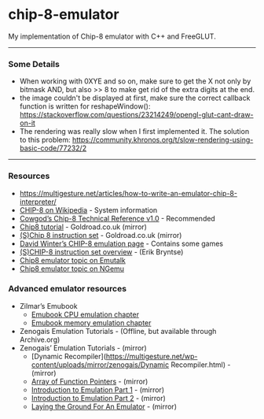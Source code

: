 # chip-8-emulator
My implementation of Chip-8 emulator with C++ and FreeGLUT.

<hr />

### Some Details

- When working with 0XYE and so on, make sure to get the X not only by bitmask AND, but also >> 8 to make get rid of the extra digits at the end.
- the image couldn't be displayed at first, make sure the correct callback function is written for reshapeWindow(): https://stackoverflow.com/questions/23214249/opengl-glut-cant-draw-on-it
- The rendering was really slow when I first implemented it. The solution to this problem: https://community.khronos.org/t/slow-rendering-using-basic-code/77232/2



<hr />

### Resources

- https://multigesture.net/articles/how-to-write-an-emulator-chip-8-interpreter/
- [CHIP-8 on Wikipedia](https://en.wikipedia.org/wiki/CHIP-8) - System information
- [Cowgod’s Chip-8 Technical Reference v1.0](http://devernay.free.fr/hacks/chip8/C8TECH10.HTM) - Recommended
- [Chip8 tutorial](https://multigesture.net/wp-content/uploads/mirror/goldroad/chip8.shtml) - Goldroad.co.uk (mirror)
- [(S)Chip 8 instruction set](https://multigesture.net/wp-content/uploads/mirror/goldroad/chip8_instruction_set.shtml) - Goldroad.co.uk (mirror)
- [David Winter’s CHIP-8 emulation page](http://www.pong-story.com/chip8/) - Contains some games
- [(S)CHIP-8 instruction set overview](http://devernay.free.fr/hacks/chip8/schip.txt) - (Erik Bryntse)
- [Chip8 emulator topic on Emutalk](http://www.emutalk.net/threads/19894-Chip-8)
- [Chip8 emulator topic on NGemu](http://forums.ngemu.com/web-development-programming/114578-chip8-thread.html)

### Advanced emulator resources

- Zilmar’s Emubook
	- [Emubook CPU emulation chapter](http://emubook.emulation64.com/cpu.htm)
	- [Emubook memory emulation chapter](http://emubook.emulation64.com/memory.htm)
- Zenogais Emulation Tutorials - (Offline, but available through Archive.org)
- Zenogais’ Emulation Tutorials - (mirror)
    - [Dynamic Recompiler](https://multigesture.net/wp-content/uploads/mirror/zenogais/Dynamic Recompiler.html) - (mirror)
    - [Array of Function Pointers](https://multigesture.net/wp-content/uploads/mirror/zenogais/FunctionPointers.htm) - (mirror)
    - [Introduction to Emulation Part 1](https://multigesture.net/wp-content/uploads/mirror/zenogais/EmuDoc1.htm) - (mirror)
    - [Introduction to Emulation Part 2](https://multigesture.net/wp-content/uploads/mirror/zenogais/EmuDoc2.html) - (mirror)
    - [Laying the Ground For An Emulator](https://multigesture.net/wp-content/uploads/mirror/zenogais/GroundWork.html) - (mirror)